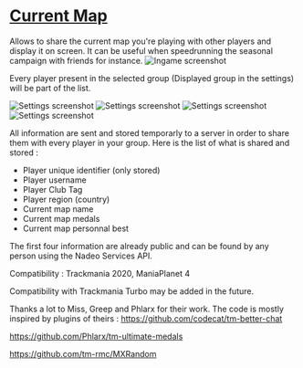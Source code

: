 # [Current Map](https://openplanet.dev/plugin/currentmap)

  

Allows to share the current map you're playing with other players and display it on screen. It can be useful when speedrunning the seasonal campaign with friends for instance.
![Ingame screenshot](https://i.imgur.com/rU4WQlQ.png)

Every player present in the selected group (Displayed group in the settings) will be part of the list.

![Settings screenshot](https://i.imgur.com/V461bMG.png)
![Settings screenshot](https://i.imgur.com/N2g5us8.png)
![Settings screenshot](https://i.imgur.com/D2F1EQK.png)
![Settings screenshot](https://i.imgur.com/B62ntwa.png)

All information are sent and stored temporarly to a server in order to share them with every player in your group. Here is the list of what is shared and stored :

 - Player unique identifier (only stored)
 - Player username
 - Player Club Tag
 - Player region (country)
 - Current map name
 - Current map medals
 - Current map personnal best

The first four information are already public and can be found by any person using the Nadeo Services API.

Compatibility : Trackmania 2020, ManiaPlanet 4

Compatibility with Trackmania Turbo may be added in the future.

Thanks a lot to Miss, Greep and Phlarx for their work. The code is mostly inspired by plugins of theirs :
https://github.com/codecat/tm-better-chat

https://github.com/Phlarx/tm-ultimate-medals

https://github.com/tm-rmc/MXRandom
